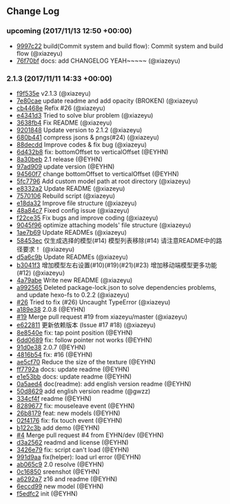 ## Change Log

### upcoming (2017/11/13 12:50 +00:00)
- [9997c22](https://github.com/EYHN/hexo-helper-live2d/commit/9997c225f5365833341359e28467263570e87720) build(Commit system and build flow): Commit system and build flow (@xiazeyu)
- [76f70bf](https://github.com/EYHN/hexo-helper-live2d/commit/76f70bfe130d15d7c47bf681e88375046e3fbc14) docs: add CHANGELOG YEAH~~~~~ (@xiazeyu)

### 2.1.3 (2017/11/11 14:33 +00:00)
- [f9f535e](https://github.com/EYHN/hexo-helper-live2d/commit/f9f535e0e3fea2453b8f20d257ef7baa26250495) v2.1.3 (@xiazeyu)
- [7e80cae](https://github.com/EYHN/hexo-helper-live2d/commit/7e80cae7d920758cc16cac8b6fe7c9a0e1866dd1) update readme and add opacity (BROKEN) (@xiazeyu)
- [cb4468e](https://github.com/EYHN/hexo-helper-live2d/commit/cb4468e18ada4e6d9374de6245b4d1b8016e9bd4) Refix #26 (@xiazeyu)
- [e4341d3](https://github.com/EYHN/hexo-helper-live2d/commit/e4341d32fd48add9824da2bf1bfcaea9785e291a) Tried to solve blur problem (@xiazeyu)
- [3638fb4](https://github.com/EYHN/hexo-helper-live2d/commit/3638fb48f288ee437991027259e71ec4a4476b46) Fix README (@xiazeyu)
- [9201848](https://github.com/EYHN/hexo-helper-live2d/commit/92018482fb347aec755a095ab0c81ed96a5f8b5e) Update version to 2.1.2 (@xiazeyu)
- [680b441](https://github.com/EYHN/hexo-helper-live2d/commit/680b441b870837da59d0b58fed578d31c44b3664) compress jsons & pngs(#24) (@xiazeyu)
- [88decdd](https://github.com/EYHN/hexo-helper-live2d/commit/88decddacd1df43a4f43af5c6624f87fd3c60607) Improve codes & fix bug (@xiazeyu)
- [6d432b8](https://github.com/EYHN/hexo-helper-live2d/commit/6d432b849c42dae2bb581d6c9a8e596513b946e9) fix: bottomOffset to verticalOffset (@EYHN)
- [8a30beb](https://github.com/EYHN/hexo-helper-live2d/commit/8a30bebefbe18a53a76cc7b2c85bf3ce2794f4d4) 2.1 release (@EYHN)
- [97ad909](https://github.com/EYHN/hexo-helper-live2d/commit/97ad9099b9e837556d5c71e9344ac3a4a6dc6e6f) update version (@EYHN)
- [94560f7](https://github.com/EYHN/hexo-helper-live2d/commit/94560f7b9cc528fb6ca539bccf1e66c92df261b2) change bottomOffset to verticalOffset (@EYHN)
- [5fc7796](https://github.com/EYHN/hexo-helper-live2d/commit/5fc77963f0d5a5ddecf3a5acf3d8aba77227f0c5) Add custom model path at root directory (@xiazeyu)
- [e8332a2](https://github.com/EYHN/hexo-helper-live2d/commit/e8332a24109dc8d86bd165d16ac598e4d0fcd623) Update README (@xiazeyu)
- [7570106](https://github.com/EYHN/hexo-helper-live2d/commit/757010669e9d0321ff20d6d19dada5e7330e9ac1) Rebuild script (@xiazeyu)
- [e18da32](https://github.com/EYHN/hexo-helper-live2d/commit/e18da326ec8a1ccb8d7a88e851ec3066b1703519) Improve file structure (@xiazeyu)
- [48a84c7](https://github.com/EYHN/hexo-helper-live2d/commit/48a84c78563cb3755475c57ded56990ded3f3bdc) Fixed config issue (@xiazeyu)
- [f22ce35](https://github.com/EYHN/hexo-helper-live2d/commit/f22ce35f592cee9a2146f394781d62729373480b) Fix bugs and improve coding (@xiazeyu)
- [9045f96](https://github.com/EYHN/hexo-helper-live2d/commit/9045f96044b5a34c705255831c95361a03a81fc3) optimize attaching models' file structure (@xiazeyu)
- [1ae7b69](https://github.com/EYHN/hexo-helper-live2d/commit/1ae7b69546be09d9c7c1bba1c43492f00f5d454a) Update READMEs (@xiazeyu)
- [58453ec](https://github.com/EYHN/hexo-helper-live2d/commit/58453ecc0596ec964f5803167a4b194e239bddcc) 仅生成选择的模型(#14) 模型列表移除(#14) 请注意README中的路径要求！ (@xiazeyu)
- [d5a6c9b](https://github.com/EYHN/hexo-helper-live2d/commit/d5a6c9b90f40c5bdb8e54af3fb15c26a08e3e8d4) Update READMEs (@xiazeyu)
- [b3041f3](https://github.com/EYHN/hexo-helper-live2d/commit/b3041f3ae756e06368cb8782dd455ff82130e478) 增加模型左右设置(#10)(#19)(#21)(#23) 增加移动端模型更多功能(#12) (@xiazeyu)
- [4a79abe](https://github.com/EYHN/hexo-helper-live2d/commit/4a79abe0f954e32d1064e25379ac479388b68758) Write new README (@xiazeyu)
- [a992565](https://github.com/EYHN/hexo-helper-live2d/commit/a992565922e8c89671dd41e6f23491e61e43090a) Deleted package-lock.json to solve dependencies problems, and update hexo-fs to 0.2.2 (@xiazeyu)
- [#26](https://github.com/EYHN/hexo-helper-live2d/pull/26) Tried to fix (#26) Uncaught TypeError (@xiazeyu)
- [a189e38](https://github.com/EYHN/hexo-helper-live2d/commit/a189e38d456c28b0eb41ede3e8d981fcfc586cd3) 2.0.8 (@EYHN)
- [#19](https://github.com/EYHN/hexo-helper-live2d/pull/19) Merge pull request #19 from xiazeyu/master (@xiazeyu)
- [e622811](https://github.com/EYHN/hexo-helper-live2d/commit/e6228119973c058d003336477a19341798b6b29f) 更新依赖版本 (Issue #17 #18) (@xiazeyu)
- [8e8540e](https://github.com/EYHN/hexo-helper-live2d/commit/8e8540ed7df0232837f8cdee6e1ba09c8035ed20) fix: tap point position (@EYHN)
- [6dd0689](https://github.com/EYHN/hexo-helper-live2d/commit/6dd06898a7958f2df99885f1d06d96474332c677) fix: follow pointer not works (@EYHN)
- [91d0e38](https://github.com/EYHN/hexo-helper-live2d/commit/91d0e38f193500db1714840f344cd571932cc9b7) 2.0.7 (@EYHN)
- [4816b54](https://github.com/EYHN/hexo-helper-live2d/commit/4816b54b3a42a70cce6259119565c0b957f80961) fix: #16 (@EYHN)
- [ae5cf70](https://github.com/EYHN/hexo-helper-live2d/commit/ae5cf709d244b7b22a9533bab809363e4c092141) Reduce the size of the  texture (@EYHN)
- [ff7792a](https://github.com/EYHN/hexo-helper-live2d/commit/ff7792a43aacc3c1b2700065743975f240c274d2) docs: update readme (@EYHN)
- [e1e53bb](https://github.com/EYHN/hexo-helper-live2d/commit/e1e53bb202f35daa73167fe80663bcae1aedad9d) docs: update readme (@EYHN)
- [0a5aed4](https://github.com/EYHN/hexo-helper-live2d/commit/0a5aed48116e1882a85e6f7a0daed1f340acf4e1) doc(readme): add english version readme (@EYHN)
- [50d8629](https://github.com/EYHN/hexo-helper-live2d/commit/50d86295a05b974e4c2c38f95c0043b4ae7180df) add english version readme (@gwzz)
- [334cf4f](https://github.com/EYHN/hexo-helper-live2d/commit/334cf4fc9f1a8c7f6525452ff2d5144fced5ab26) readme (@EYHN)
- [8289677](https://github.com/EYHN/hexo-helper-live2d/commit/8289677301fd8f7144da5276a9370f00cc7e6175) fix: mouseleave event (@EYHN)
- [26b8179](https://github.com/EYHN/hexo-helper-live2d/commit/26b8179303a0473fba4ac33a81101bd9bfe128c7) feat: new models (@EYHN)
- [02f4176](https://github.com/EYHN/hexo-helper-live2d/commit/02f4176c04ea55eed7b8c9ba5f7d75651e9706ef) fix: fix touch event (@EYHN)
- [b122c3b](https://github.com/EYHN/hexo-helper-live2d/commit/b122c3b45ef92f2f2711d37ac09ad2330f4f8568) add demo (@EYHN)
- [#4](https://github.com/EYHN/hexo-helper-live2d/pull/4) Merge pull request #4 from EYHN/dev (@EYHN)
- [d3a2562](https://github.com/EYHN/hexo-helper-live2d/commit/d3a25624fed055f047f7bc3c12f84b5e398dbc37) readmd and license (@EYHN)
- [3426e79](https://github.com/EYHN/hexo-helper-live2d/commit/3426e796ae6a671508cf1d67cd836089bb766f65) fix: script can't load (@EYHN)
- [991d9aa](https://github.com/EYHN/hexo-helper-live2d/commit/991d9aa8c86b528c9fd9b29e78aa8f6368021c92) fix(helper): load url error (@EYHN)
- [ab065c9](https://github.com/EYHN/hexo-helper-live2d/commit/ab065c95729f32e31720440363b9227b3caf5eb6) 2.0 resolve (@EYHN)
- [0c16850](https://github.com/EYHN/hexo-helper-live2d/commit/0c16850ac9c97010ff765970f879f5722e8878fe) sreenshot (@EYHN)
- [a6292a7](https://github.com/EYHN/hexo-helper-live2d/commit/a6292a7b399b3eef8e9df36f0f0fafd25ceff13b) z16 and readme (@EYHN)
- [6eccd99](https://github.com/EYHN/hexo-helper-live2d/commit/6eccd992e41780ad85329a7058452253893bd802) new model (@EYHN)
- [f5edfc2](https://github.com/EYHN/hexo-helper-live2d/commit/f5edfc2c2a2cc9c7356cecb1fd0560c28bc855b0) init (@EYHN)